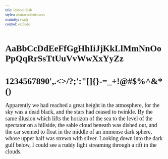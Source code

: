 ```yaml
---
title: Roboto Slab
styles: abstracts/fonts.scss
maturity: ready
control: exclude
---
```

<style>
  * {
    font-family: 'Roboto Slab' !important;
    word-wrap: break-word;
  }
  p {
    margin-top: 0;
    margin-bottom: 0;
    padding-bottom: 1rem;
    font-size: 18px !important;
    
  }
</style>

# AaBbCcDdEeFfGgHhIiJjKkLlMmNnOo PpQqRrSsTtUuVvWwXxYyZz
# 1234567890',.<>/?;':"[]{}-=_+!@#$%^&*()

Apparently we had reached a great height in the atmosphere, for the sky was a dead black, and the stars had ceased to twinkle. By the same illusion which lifts the horizon of the sea to the level of the spectator on a hillside, the sable cloud beneath was dished out, and the car seemed to float in the middle of an immense dark sphere, whose upper half was strewn with silver. Looking down into the dark gulf below, I could see a ruddy light streaming through a rift in the clouds.
